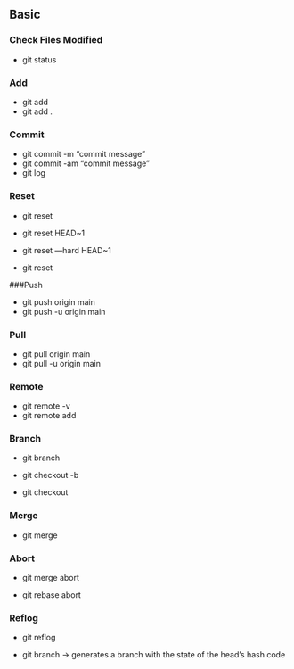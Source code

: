 ## Basic

### Check Files Modified
- git status

### Add
- git add <file-name> 
- git add .

### Commit
- git commit -m “commit message”
- git commit -am “commit message”
- git log

### Reset

- git reset <file-name>

- git reset HEAD~1

- git reset —hard HEAD~1

- git reset <commit-hash>

###Push
- git push origin main
- git push -u origin main

### Pull 

- git pull origin main
- git pull -u origin main

### Remote
- git remote -v
- git remote add <remote-name> <remote-url>

### Branch

- git branch

- git checkout -b <branch-name>

- git checkout <branch-name>

### Merge
- git merge <branch-name>

### Abort

- git merge abort

- git rebase abort

### Reflog

- git reflog

- git branch <branch-name> <hash-code> 
-> generates a branch with the state of the head’s hash code
